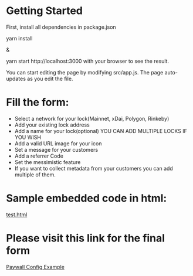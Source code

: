 # Getting Started
First, install all dependencies in package.json

yarn install 

& 

yarn start http://localhost:3000 with your browser to see the result.

You can start editing the page by modifying src/app.js. The page auto-updates as you edit the file.

# Fill the form: 

- Select a network for your lock(Mainnet, xDai, Polygon, Rinkeby)
- Add your existing lock address
- Add a name for your lock(optional)
YOU CAN ADD MULTIPLE LOCKS IF YOU WISH
- Add a valid URL image for your icon
- Set a message for your customers 
- Add a referrer Code 
- Set the messimistic feature
- If you want to collect metadata from your customers you can add multiple of them. 

# Sample embedded code in html: 
[test.html](https://github.com/ManyRios/unlock/blob/paywall-js/paywall/paywallconfig/test.html)

# Please visit this link for the final form 

[Paywall Config Example](https://unlock-paywall-config.vercel.app/)
